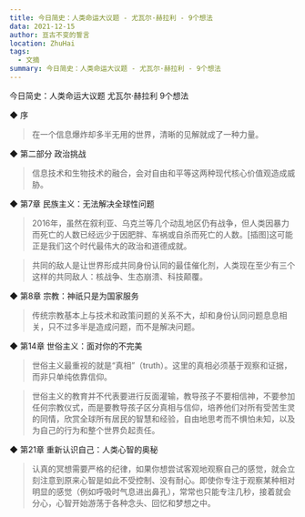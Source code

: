 ```yaml
---
title: 今日简史：人类命运大议题 - 尤瓦尔·赫拉利 - 9个想法
data: 2021-12-15
author: 亘古不变的誓言
location: ZhuHai
tags:
  - 文摘
summary: 今日简史：人类命运大议题 - 尤瓦尔·赫拉利 - 9个想法
---
```



今日简史：人类命运大议题
尤瓦尔·赫拉利
9个想法

◆ 序

> 在一个信息爆炸却多半无用的世界，清晰的见解就成了一种力量。

◆ 第二部分 政治挑战

> 信息技术和生物技术的融合，会对自由和平等这两种现代核心价值观造成威胁。

◆ 第7章 民族主义：无法解决全球性问题

> 2016年，虽然在叙利亚、乌克兰等几个动乱地区仍有战争，但人类因暴力而死亡的人数已经远少于因肥胖、车祸或自杀而死亡的人数。[插图]这可能正是我们这个时代最伟大的政治和道德成就。

> 共同的敌人是让世界形成共同身份认同的最佳催化剂，人类现在至少有三个这样的共同敌人：核战争、生态崩溃、科技颠覆。

◆ 第8章 宗教：神祇只是为国家服务

> 传统宗教基本上与技术和政策问题的关系不大，却和身份认同问题息息相关，只不过多半是造成问题，而不是解决问题。

◆ 第14章 世俗主义：面对你的不完美

> 世俗主义最重视的就是“真相”（truth）。这里的真相必须基于观察和证据，而非只单纯依靠信仰。

> 世俗主义的教育并不代表要进行反面灌输，教导孩子不要相信神，不要参加任何宗教仪式，而是要教导孩子区分真相与信仰，培养他们对所有受苦生灵的同情，欣赏全球所有居民的智慧和经验，自由地思考而不惧怕未知，以及为自己的行为和整个世界负起责任。

◆ 第21章 重新认识自己：人类心智的奥秘

> 认真的冥想需要严格的纪律，如果你想尝试客观地观察自己的感觉，就会立刻注意到原来心智是如此不受控制、没有耐心。即使你专注于观察某种相对明显的感觉（例如呼吸时气息进出鼻孔），常常也只能专注几秒，接着就会分心，心智开始游荡于各种念头、回忆和梦想之中。
